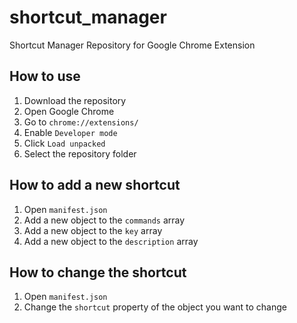 # shortcut_manager
Shortcut Manager Repository for Google Chrome Extension

## How to use
1. Download the repository
2. Open Google Chrome
3. Go to `chrome://extensions/`
4. Enable `Developer mode`
5. Click `Load unpacked`
6. Select the repository folder


## How to add a new shortcut
1. Open `manifest.json`
2. Add a new object to the `commands` array
3. Add a new object to the `key` array
4. Add a new object to the `description` array

## How to change the shortcut
1. Open `manifest.json`
2. Change the `shortcut` property of the object you want to change

